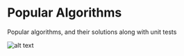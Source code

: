 # Popular Algorithms
Popular algorithms, and their solutions along with unit tests

![alt text](https://github.com/mayankamencherla/popular-algorithms/blob/master/algo.png)
